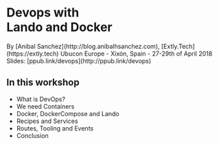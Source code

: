 # Devops with <br/> Lando and Docker

<!-- .element: class="small" --> By [Anibal Sanchez](http://blog.anibalhsanchez.com), [Extly.Tech](https://extly.tech)

<!-- .element: class="small" --> Ubucon Europe - Xixón, Spain - 27-29th of April 2018

<!-- .element: class="small" --> Slides: [ppub.link/devops](http://ppub.link/devops)


## In this workshop

- What is DevOps?
- We need Containers
- Docker, DockerCompose and Lando
- Recipes and Services
- Routes, Tooling and Events
- Conclusion
